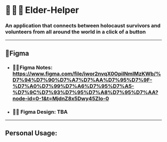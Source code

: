 # 👵 🤝 🧑  Elder-Helper

### An application that connects between holocaust survivors and volunteers from all around the world in a click of a button

---

## 🎨Figma

- ### 🎨📝 Figma Notes: https://www.figma.com/file/iwor2nvqX0OpilNmIMzKWb/%D7%94%D7%90%D7%A7%D7%AA%D7%95%D7%9F-%D7%A0%D7%99%D7%A6%D7%95%D7%A5-%D7%9C%D7%93%D7%95%D7%A8%D7%95%D7%AA?node-id=0-1&t=MjdnZ8x5Dwy45ZIo-0

- ### 🎨📱 Figma Design: TBA

---

## Personal Usage:
